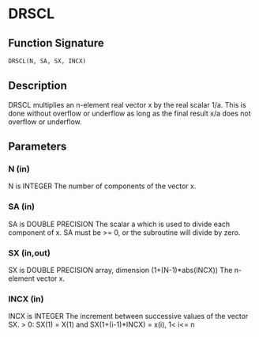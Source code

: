 # DRSCL

## Function Signature

```fortran
DRSCL(N, SA, SX, INCX)
```

## Description


 DRSCL multiplies an n-element real vector x by the real scalar 1/a.
 This is done without overflow or underflow as long as
 the final result x/a does not overflow or underflow.

## Parameters

### N (in)

N is INTEGER The number of components of the vector x.

### SA (in)

SA is DOUBLE PRECISION The scalar a which is used to divide each component of x. SA must be >= 0, or the subroutine will divide by zero.

### SX (in,out)

SX is DOUBLE PRECISION array, dimension (1+(N-1)*abs(INCX)) The n-element vector x.

### INCX (in)

INCX is INTEGER The increment between successive values of the vector SX. > 0: SX(1) = X(1) and SX(1+(i-1)*INCX) = x(i), 1< i<= n


